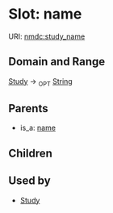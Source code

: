
# Slot: name




URI: [nmdc:study_name](https://microbiomedata/meta/study_name)

## Domain and Range

[Study](Study.md) ->  <sub>OPT</sub> [String](String.md)

## Parents

 *  is_a: [name](name.md)

## Children


## Used by

 * [Study](Study.md)
